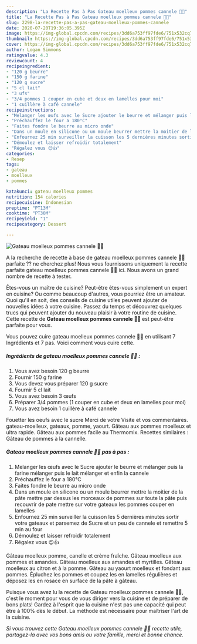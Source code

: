 ```yaml
---
description: "La Recette Pas à Pas Gateau moelleux pommes cannele 🍏🍎"
title: "La Recette Pas à Pas Gateau moelleux pommes cannele 🍏🍎"
slug: 2298-la-recette-pas-a-pas-gateau-moelleux-pommes-cannele
date: 2020-07-20T19:36:05.395Z
image: https://img-global.cpcdn.com/recipes/3dd6a753ff97fde6/751x532cq70/gateau-moelleux-pommes-cannele-🍏🍎-photo-principale-de-la-recette.jpg
thumbnail: https://img-global.cpcdn.com/recipes/3dd6a753ff97fde6/751x532cq70/gateau-moelleux-pommes-cannele-🍏🍎-photo-principale-de-la-recette.jpg
cover: https://img-global.cpcdn.com/recipes/3dd6a753ff97fde6/751x532cq70/gateau-moelleux-pommes-cannele-🍏🍎-photo-principale-de-la-recette.jpg
author: Logan Simmons
ratingvalue: 4.3
reviewcount: 4
recipeingredient:
- "120 g beurre"
- "150 g farine"
- "120 g sucre"
- "5 cl lait"
- "3 ufs"
- "3/4 pommes 1 couper en cube et deux en lamelles pour moi"
- "1 cuillère à café cannele"
recipeinstructions:
- "Melanger les œufs avec le Sucre ajouter le beurre et mélanger puis la farine mélanger puis le lait mélanger et enfin la cannele"
- "Préchauffez le four a 180°C"
- "Faites fondre le beurre au micro onde"
- "Dans un moule en silicone ou un moule beurrer mettre la moitier de la pâte mettre par dessus les morceaux de pommes sur toute la pâte puis recouvrir de pate mettre sur votre gateaux les pommes couper en lamelles"
- "Enfournez 25 min surveiller la cuisson les 5 dernières minutes sortir votre gateaux et parsemez de Sucre et un peu de cannele et remettre 5 min au four"
- "Démoulez et laisser refroidir totalement"
- "Régalez vous 😉👍"
categories:
- Resep
tags:
- gateau
- moelleux
- pommes

katakunci: gateau moelleux pommes 
nutrition: 154 calories
recipecuisine: Indonesian
preptime: "PT13M"
cooktime: "PT30M"
recipeyield: "1"
recipecategory: Dessert

---
```



![Gateau moelleux pommes cannele 🍏🍎](https://img-global.cpcdn.com/recipes/3dd6a753ff97fde6/751x532cq70/gateau-moelleux-pommes-cannele-🍏🍎-photo-principale-de-la-recette.jpg)

A la recherche de recette à base de gateau moelleux pommes cannele 🍏🍎 parfaite ?? ne cherchez plus! Nous vous fournissons uniquement la recette parfaite gateau moelleux pommes cannele 🍏🍎 ici. Nous avons un grand nombre de recette à tester.

Êtes-vous un maître de cuisine? Peut-être êtes-vous simplement un expert en cuisine? Ou comme beaucoup d'autres, vous pourriez être un amateur. Quoi qu'il en soit, des conseils de cuisine utiles peuvent ajouter de nouvelles idées à votre cuisine. Passez du temps et découvrez quelques trucs qui peuvent ajouter du nouveau plaisir à votre routine de cuisine. Cette recette de <strong> Gateau moelleux pommes cannele 🍏🍎 </strong> est peut-être parfaite pour vous.

<!--inarticleads1-->

Vous pouvez cuire gateau moelleux pommes cannele 🍏🍎 en utilisant 7 Ingrédients et 7 pas. Voici comment vous cuire cette.

##### Ingrédients de gateau moelleux pommes cannele 🍏🍎 :

1. Vous avez besoin 120 g beurre
1. Fournir 150 g farine
1. Vous devez vous préparer 120 g sucre
1. Fournir 5 cl lait
1. Vous avez besoin 3 œufs
1. Préparer 3/4 pommes (1 couper en cube et deux en lamelles pour moi)
1. Vous avez besoin 1 cuillère à café cannele


Fouetter les oeufs avec le sucre Merci de votre Visite et vos commentaires. gateau-moelleux, gateaux, pomme, yaourt. Gâteau aux pommes moelleux et ultra rapide. Gâteau aux pommes facile au Thermomix. Recettes similaires : Gâteau de pommes à la cannelle. 

<!--inarticleads2-->

##### Gateau moelleux pommes cannele 🍏🍎 pas à pas :

1. Melanger les œufs avec le Sucre ajouter le beurre et mélanger puis la farine mélanger puis le lait mélanger et enfin la cannele
1. Préchauffez le four a 180°C
1. Faites fondre le beurre au micro onde
1. Dans un moule en silicone ou un moule beurrer mettre la moitier de la pâte mettre par dessus les morceaux de pommes sur toute la pâte puis recouvrir de pate mettre sur votre gateaux les pommes couper en lamelles
1. Enfournez 25 min surveiller la cuisson les 5 dernières minutes sortir votre gateaux et parsemez de Sucre et un peu de cannele et remettre 5 min au four
1. Démoulez et laisser refroidir totalement
1. Régalez vous 😉👍


Gâteau moelleux pomme, canelle et crème fraîche. Gâteau moelleux aux pommes et amandes. Gâteau moelleux aux amandes et myrtilles. Gâteau moelleux au citron et à la pomme. Gâteau au yaourt moelleux et fondant aux pommes. Épluchez les pommes et coupez les en lamelles régulières et déposez les en rosace en surface de la pâte à gâteau. 

<!--inarticleads1-->

<p>
Puisque vous avez lu la recette de Gateau moelleux pommes cannele 🍏🍎, c'est le moment pour vous de vous diriger vers la cuisine et de préparer de bons plats! Gardez à l'esprit que la cuisine n'est pas une capacité qui peut être à 100% dès le début. La méthode est nécessaire pour maîtriser l'art de la cuisine.
</p>

<p>
<i>Si vous trouvez cette Gateau moelleux pommes cannele 🍏🍎 recette utile, partagez-la avec vos bons amis ou votre famille, merci et bonne chance.</i>
</p>
